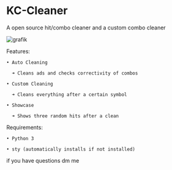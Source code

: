 # KC-Cleaner
A open source hit/combo cleaner and a custom combo cleaner


![grafik](https://user-images.githubusercontent.com/70746714/176910684-954b43fc-db63-4c19-aaa8-6784eb348518.png)


Features:
 
    • Auto Cleaning

      ➜ Cleans ads and checks correctivity of combos
    
    • Custom Cleaning
  
      ➜ Cleans everything after a certain symbol
    
    • Showcase
  
      ➜ Shows three random hits after a clean
    
    
Requirements:
  
    • Python 3
  
    • sty (automatically installs if not installed)



if you have questions dm me
